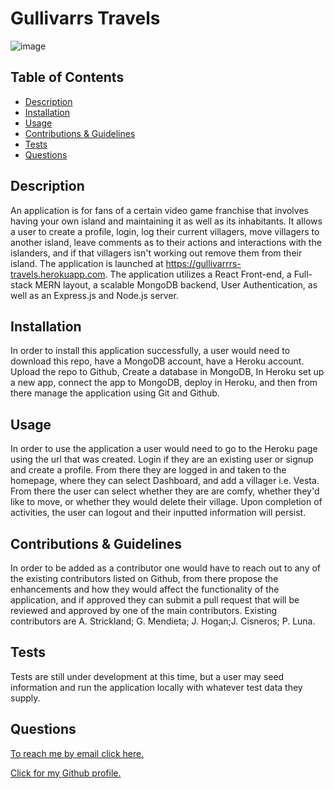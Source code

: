 # Gullivarrs Travels

![image](https://user-images.githubusercontent.com/88108211/151905650-f7db5372-4177-40d2-a8d8-65f0d29f420d.png)


  ## Table of Contents

  - [Description](#description)
  - [Installation](#installInstructions)
  - [Usage](#usageInfo)
  - [Contributions & Guidelines](#contributorGuidelines)
  - [Tests](#testInstructions)
  - [Questions](#questions)

  ## Description 

  An application is for fans of a certain video game franchise that involves having your own island and maintaining it as well as its inhabitants. It allows a user to create a profile, login, log their current villagers, move villagers to another island, leave comments as to their actions and interactions with the islanders, and if that villagers isn't working out remove them from their island. The application is launched at https://gullivarrrs-travels.herokuapp.com. The application utilizes a React Front-end, a Full-stack MERN layout, a scalable MongoDB backend, User Authentication, as well as an Express.js and Node.js server. 


  ## Installation 

  In order to install this application successfully, a user would need to download this repo, have a MongoDB account, have a Heroku account. Upload the repo to Github, Create a database in MongoDB, In Heroku set up a new app, connect the app to MongoDB, deploy in Heroku, and then from there manage the application using Git and Github.  


  ## Usage 

  In order to use the application a user would need to go to the Heroku page using the url that was created. Login if they are an existing user or signup and create a profile. From there they are logged in and taken to the homepage, where they can select Dashboard, and add a villager i.e. Vesta. From there the user can select whether they are are comfy, whether they'd like to move, or whether they would delete their village. Upon completion of activities, the user can logout and their inputted information will persist.  


  ## Contributions & Guidelines 

  In order to be added as a contributor one would have to reach out to any of the existing contributors listed on Github, from there propose the enhancements and how they would affect the functionality of the application, and if approved they can submit a pull request that will be reviewed and approved by one of the main contributors. Existing contributors are A. Strickland; G. Mendieta; J. Hogan;J. Cisneros; P. Luna. 


  ## Tests 

  Tests are still under development at this time, but a user may seed information and run the application locally with whatever test data they supply. 


  ## Questions 

  [To reach me by email click here.](mailto:github.com/AndiS90/Gullivarrrs-Travels.com) 

  [Click for my Github profile.](https://github.com/github.com/AndiS90) 



